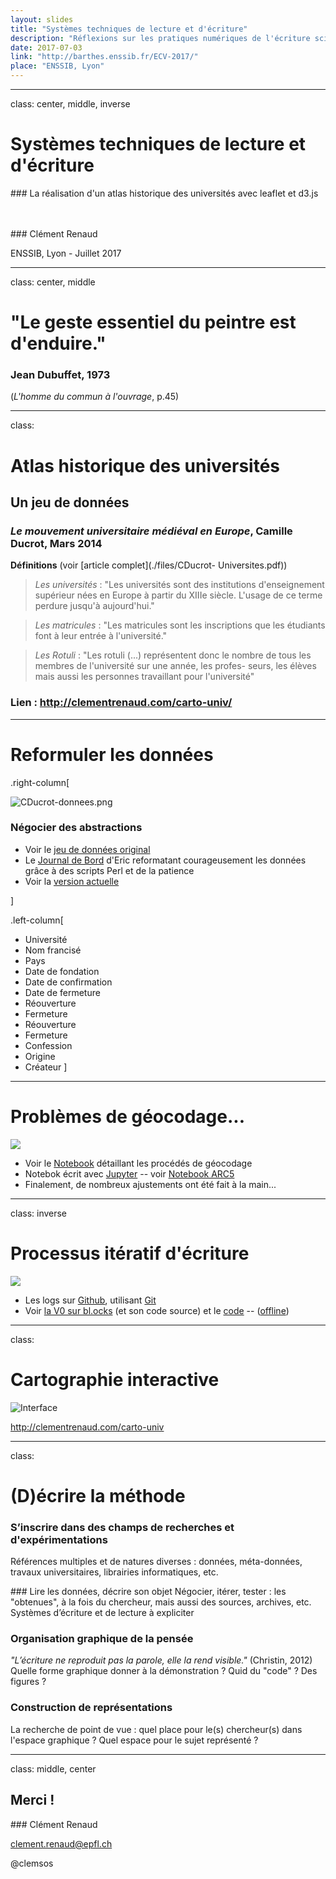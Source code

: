 ```yaml
---
layout: slides
title: "Systèmes techniques de lecture et d'écriture"
description: "Réflexions sur les pratiques numériques de l'écriture scientifique, d'après l'exemple de la réalisation d'un atlas historique des universités avec leaflet et d3.js. Présentation donnée lors de l'école d'été de Cartographie et de Visualisation à l'ENSSIB."
date: 2017-07-03
link: "http://barthes.enssib.fr/ECV-2017/"
place: "ENSSIB, Lyon"
---
```

<div markdown="0">

---
class: center, middle, inverse

# Systèmes techniques de lecture et d'écriture
### La réalisation d'un atlas historique des universités avec leaflet et d3.js

<br><br>
### Clément Renaud

ENSSIB, Lyon - Juillet 2017

---
class: center, middle

# "Le geste  essentiel du peintre est d'enduire."

### Jean Dubuffet, 1973
(*L'homme du commun à l'ouvrage*, p.45)

<!-- ### S'interroger sur les processus d'écriture

## Processus réflexif

* Influence sur la pensée
* Ecriture de la démonstration
* Outils
* Habitudes
* etc. -->

---
class:

# Atlas historique des universités

## Un jeu de données

### *Le mouvement universitaire médiéval en Europe*, Camille Ducrot, Mars 2014

**Définitions** (voir [article complet](./files/CDucrot- Universites.pdf))


> *Les universités* : "Les universités sont des institutions d'enseignement supérieur nées en Europe à partir du XIIIe siècle. L'usage de ce terme perdure jusqu'à aujourd'hui."

>  *Les matricules* : "Les matricules sont les inscriptions que les étudiants font à leur entrée à l'université."

> *Les Rotuli* : "Les rotuli (...) représentent donc le nombre de tous les membres de l'université sur une année, les profes-
seurs, les élèves mais aussi les personnes travaillant pour l'université"


### Lien : http://clementrenaud.com/carto-univ/

---
# Reformuler les données


.right-column[

![CDucrot-donnees.png](./img/CDucrot-donnees.png)

### Négocier des abstractions

* Voir le [jeu de données original](./files/CDucrot-Universites-mis-en-forme.csv)
* Le [Journal de Bord](./files/Journal-EG-oct-2016.pdf) d'Eric reformatant courageusement les données grâce à des scripts Perl et de la patience
* Voir la [version actuelle](http://datapipes.okfnlabs.org/csv/html/?url=http://clementrenaud.com/carto-univ/docs/Tout-Univ-religion-par-an.csv#L14)

]

.left-column[
* Université
* Nom francisé
* Pays
* Date de fondation
* Date de confirmation
* Date de fermeture
* Réouverture
* Fermeture
* Réouverture
* Fermeture
* Confession
* Origine
* Créateur
]

---

# Problèmes de géocodage...

![](./img/geoloc-errors.png)

* Voir le [Notebook](https://nbviewer.jupyter.org/github/clemsos/carto-univ/blob/gh-pages/notebooks/Carto%20des%20universit%C3%A9s.ipynb) détaillant les procédés de géocodage
* Notebok écrit avec [Jupyter](https://try.jupyter.org/) -- voir [Notebook ARC5](https://nbviewer.jupyter.org/github/clemsos/arc5/blob/master/notebooks/ARC5%20-%20M%C3%A9thodologie%20Finale.ipynb)
* Finalement, de nombreux ajustements ont été fait à la main...

---
class: inverse

# Processus itératif d'écriture

![](./img/Screenshot-Step1.png)
* Les logs sur [Github](http://github.com/clemsos/carto-univ), utilisant [Git](https://fr.wikipedia.org/wiki/Git)
* Voir [la V0 sur bl.ocks](http://bl.ocks.org/clemsos/ca5b795ac730a555035cc781bb21fc5f) (et son code source) et le [code](https://gist.github.com/clemsos/ca5b795ac730a555035cc781bb21fc5f) -- ([offline](./versions/v0))

---
class:

# Cartographie interactive

![Interface](./img/screencapture-carto-univ.png)

http://clementrenaud.com/carto-univ

---
class:

# (D)écrire la méthode

### S’inscrire dans des champs de recherches et d'expérimentations
Références multiples et de natures diverses : données, méta-données, travaux universitaires, librairies informatiques, etc.

### Lire les données, décrire son objet
Négocier, itérer, tester : les "obtenues", à la fois du chercheur, mais aussi des sources, archives, etc. Systèmes d’écriture et de lecture à expliciter

### Organisation graphique de la pensée
*"L’écriture ne reproduit pas la parole, elle la rend visible."* (Christin, 2012)
Quelle forme graphique donner à la démonstration ? Quid du "code" ? Des figures ?

### Construction de représentations
La recherche de point de vue : quel place pour le(s) chercheur(s) dans l'espace graphique ? Quel espace pour le sujet représenté ?

---
class: middle, center

## Merci !

### Clément Renaud

clement.renaud@epfl.ch

@clemsos
